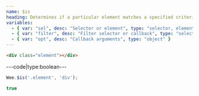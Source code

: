 ```yaml
---
name: $is
heading: Determines if a particular element matches a specified criteria
variables:
  - { var: "sel", desc: "Selector or element", type: "selector, element", req: true }
  - { var: "filter", desc: "Filter selector or callback", type: "selector, callback", req: true }
  - { var: "opt", desc: "Callback arguments", type: "object" }
---
```


```html
<div class="element"></div>
```

---code|type:boolean---

```javascript
Wee.$is('.element', 'div');
```

```javascript
true
```